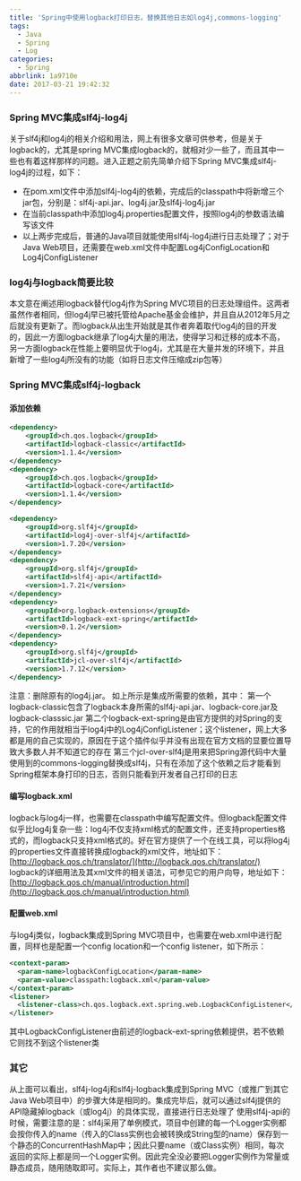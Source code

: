 ```yaml
---
title: 'Spring中使用logback打印日志，替换其他日志如log4j,commons-logging'
tags:
  - Java
  - Spring
  - Log
categories:
  - Spring
abbrlink: 1a9710e
date: 2017-03-21 19:42:32
---
```

### Spring MVC集成slf4j-log4j

关于slf4j和log4j的相关介绍和用法，网上有很多文章可供参考，但是关于logback的，尤其是spring MVC集成logback的，就相对少一些了，而且其中一些也有着这样那样的问题。进入正题之前先简单介绍下Spring MVC集成slf4j-log4j的过程，如下：

- 在pom.xml文件中添加slf4j-log4j的依赖，完成后的classpath中将新增三个jar包，分别是：slf4j-api.jar、log4j.jar及slf4j-log4j.jar
- 在当前classpath中添加log4j.properties配置文件，按照log4j的参数语法编写该文件
- 以上两步完成后，普通的Java项目就能使用slf4j-log4j进行日志处理了；对于Java Web项目，还需要在web.xml文件中配置Log4jConfigLocation和Log4jConfigListener

### log4j与logback简要比较

本文意在阐述用logback替代log4j作为Spring MVC项目的日志处理组件。这两者虽然作者相同，但log4j早已被托管给Apache基金会维护，并且自从2012年5月之后就没有更新了。而logback从出生开始就是其作者奔着取代log4j的目的开发的，因此一方面logback继承了log4j大量的用法，使得学习和迁移的成本不高，另一方面logback在性能上要明显优于log4j，尤其是在大量并发的环境下，并且新增了一些log4j所没有的功能（如将日志文件压缩成zip包等）

### Spring MVC集成slf4j-logback

#### 添加依赖

```xml
<dependency>  
    <groupId>ch.qos.logback</groupId>  
    <artifactId>logback-classic</artifactId>  
    <version>1.1.4</version>  
</dependency>  
<dependency>  
    <groupId>ch.qos.logback</groupId>  
    <artifactId>logback-core</artifactId>  
    <version>1.1.4</version>  
</dependency>  

<dependency>  
    <groupId>org.slf4j</groupId>  
    <artifactId>log4j-over-slf4j</artifactId>  
    <version>1.7.20</version>  
</dependency>  
<dependency>  
    <groupId>org.slf4j</groupId>  
    <artifactId>slf4j-api</artifactId>  
    <version>1.7.21</version>  
</dependency>  
<dependency>  
    <groupId>org.logback-extensions</groupId>  
    <artifactId>logback-ext-spring</artifactId>  
    <version>0.1.2</version>  
</dependency>  
<dependency>  
    <groupId>org.slf4j</groupId>  
    <artifactId>jcl-over-slf4j</artifactId>  
    <version>1.7.12</version>  
</dependency>  
```

注意：删除原有的log4j.jar。
如上所示是集成所需要的依赖，其中：
第一个logback-classic包含了logback本身所需的slf4j-api.jar、logback-core.jar及logback-classsic.jar
第二个logback-ext-spring是由官方提供的对Spring的支持，它的作用就相当于log4j中的Log4jConfigListener；这个listener，网上大多都是用的自己实现的，原因在于这个插件似乎并没有出现在官方文档的显要位置导致大多数人并不知道它的存在
第三个jcl-over-slf4j是用来把Spring源代码中大量使用到的commons-logging替换成slf4j，只有在添加了这个依赖之后才能看到Spring框架本身打印的日志，否则只能看到开发者自己打印的日志

#### 编写logback.xml

logback与log4j一样，也需要在classpath中编写配置文件。但logback配置文件似乎比log4j复杂一些：log4j不仅支持xml格式的配置文件，还支持properties格式的，而logback只支持xml格式的。好在官方提供了一个在线工具，可以将log4j的properties文件直接转换成logback的xml文件，地址如下：
[http://logback.qos.ch/translator/](http://logback.qos.ch/translator/)
logback的详细用法及其xml文件的相关语法，可参见它的用户向导，地址如下：
[http://logback.qos.ch/manual/introduction.html](http://logback.qos.ch/manual/introduction.html)

#### 配置web.xml

与log4j类似，logback集成到Spring MVC项目中，也需要在web.xml中进行配置，同样也是配置一个config location和一个config listener，如下所示：

```xml
<context-param>  
  <param-name>logbackConfigLocation</param-name>  
  <param-value>classpath:logback.xml</param-value>  
</context-param>  
<listener>  
  <listener-class>ch.qos.logback.ext.spring.web.LogbackConfigListener</listener-class>  
</listener>  
```

其中LogbackConfigListener由前述的logback-ext-spring依赖提供，若不依赖它则找不到这个listener类

### 其它

从上面可以看出，slf4j-log4j和slf4j-logback集成到Spring MVC（或推广到其它Java Web项目中）的步骤大体是相同的。集成完毕后，就可以通过slf4j提供的API隐藏掉logback（或log4j）的具体实现，直接进行日志处理了
使用slf4j-api的时候，需要注意的是：slf4j采用了单例模式，项目中创建的每一个Logger实例都会按你传入的name（传入的Class<?>实例也会被转换成String型的name）保存到一个静态的ConcurrentHashMap中；因此只要name（或Class<?>实例）相同，每次返回的实际上都是同一个Logger实例。因此完全没必要把Logger实例作为常量或静态成员，随用随取即可。实际上，其作者也不建议那么做。
